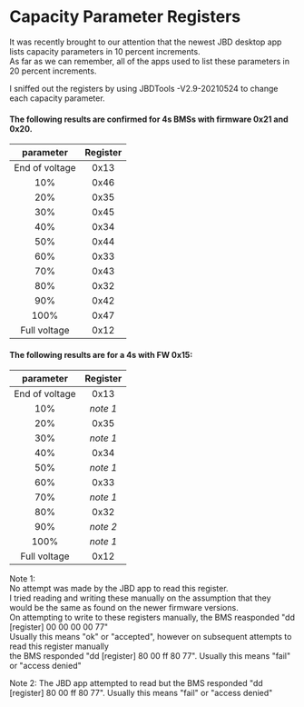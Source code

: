 # Capacity Parameter Registers

It was recently brought to our attention that the newest JBD desktop app lists capacity parameters in 10 percent increments.   
As far as we can remember, all of the apps used to list these parameters in 20 percent increments.    

I sniffed out the registers by using JBDTools -V2.9-20210524 to change each capacity parameter.   

#### The following results are confirmed for 4s BMSs with firmware 0x21 and 0x20. 

| parameter | Register |
| :----: | :----: |
| End of voltage | 0x13 |
| 10% | 0x46 |
| 20% | 0x35 |
| 30% | 0x45 |
| 40% | 0x34 |
| 50% | 0x44 |
| 60% | 0x33 |
| 70% | 0x43 |
| 80% | 0x32 |
| 90% | 0x42 |
| 100% | 0x47 |
| Full voltage | 0x12 |

#### The following results are for a 4s with FW 0x15:

| parameter | Register |
| :----: | :----: |
| End of voltage | 0x13 |
| 10% | _note 1_ |
| 20% | 0x35 |
| 30% | _note 1_ |
| 40% | 0x34 |
| 50% | _note 1_ |
| 60% | 0x33 |
| 70% | _note 1_ |
| 80% | 0x32 |
| 90% | _note 2_ |
| 100% | _note 1_ |
| Full voltage | 0x12 |

Note 1:    
  No attempt was made by the JBD app to read this register.     
  I tried reading and writing these manually on the assumption that they would be the same as found on the newer firmware versions.   
  On attempting to write to these registers manually, the BMS reasponded "dd [register] 00 00 00 00 77"    
  Usually this means "ok" or "accepted", however on subsequent attempts to read this register manually    
  the BMS responded  "dd [register] 80 00 ff 80 77". Usually this means "fail" or "access denied"     
  
Note 2: The JBD app attempted to read but the BMS responded "dd [register] 80 00 ff 80 77". Usually this means "fail" or "access denied"    

